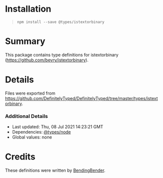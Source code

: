 # Installation
> `npm install --save @types/istextorbinary`

# Summary
This package contains type definitions for istextorbinary (https://github.com/bevry/istextorbinary).

# Details
Files were exported from https://github.com/DefinitelyTyped/DefinitelyTyped/tree/master/types/istextorbinary.

### Additional Details
 * Last updated: Thu, 08 Jul 2021 14:23:21 GMT
 * Dependencies: [@types/node](https://npmjs.com/package/@types/node)
 * Global values: none

# Credits
These definitions were written by [BendingBender](https://github.com/BendingBender).
